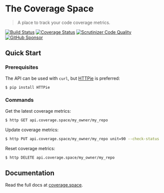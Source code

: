 # The Coverage Space

> A place to track your code coverage metrics.

[![Build Status](https://img.shields.io/circleci/project/github/jacebrowning/coverage-space/main.svg)](https://circleci.com/gh/jacebrowning/coverage-space)
[![Coverage Status](http://img.shields.io/coveralls/jacebrowning/coverage-space/main.svg)](https://coveralls.io/r/jacebrowning/coverage-space)
[![Scrutinizer Code Quality](http://img.shields.io/scrutinizer/g/jacebrowning/coverage-space.svg)](https://scrutinizer-ci.com/g/jacebrowning/coverage-space/?branch=main)
[![GitHub Sponsor](https://img.shields.io/badge/server%20costs-%247%2Fmonth-red)](https://github.com/sponsors/jacebrowning)

## Quick Start

### Prerequisites

The API can be used with `curl`, but [HTTPie](https://github.com/jkbrzt/httpie) is preferred:

```sh
$ pip install HTTPie
```

### Commands

Get the latest coverage metrics:

```sh
$ http GET api.coverage.space/my_owner/my_repo
```

Update coverage metrics:

```sh
$ http PUT api.coverage.space/my_owner/my_repo unit=90 --check-status
```

Reset coverage metrics:

```sh
$ http DELETE api.coverage.space/my_owner/my_repo
```

## Documentation

Read the full docs at [coverage.space](https://coverage.space).
